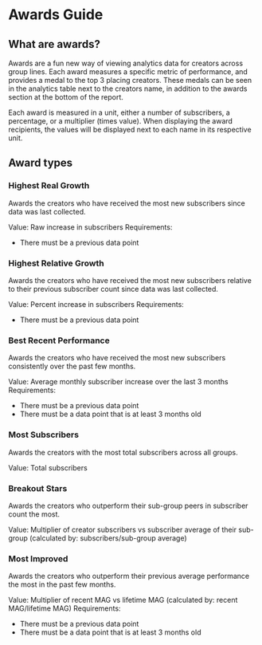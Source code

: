 # Awards Guide
## What are awards?
Awards are a fun new way of viewing analytics data for creators across group lines. Each award measures a specific metric of performance, and provides a medal to the top 3 placing creators. These medals can be seen in the analytics table 
next to the creators name, in addition to the awards section at the bottom of the report.

Each award is measured in a unit, either a number of subscribers, a percentage, or a multiplier (times value). When displaying the award recipients, the values will be displayed next to each name in its respective unit.

## Award types
### Highest Real Growth
Awards the creators who have received the most new subscribers since data was last collected.

Value: Raw increase in subscribers
Requirements:
- There must be a previous data point

### Highest Relative Growth
Awards the creators who have received the most new subscribers relative to their previous subscriber count since data was last collected.

Value: Percent increase in subscribers
Requirements:
- There must be a previous data point

### Best Recent Performance
Awards the creators who have received the most new subscribers consistently over the past few months.

Value: Average monthly subscriber increase over the last 3 months
Requirements:
- There must be a previous data point
- There must be a data point that is at least 3 months old

### Most Subscribers
Awards the creators with the most total subscribers across all groups.

Value: Total subscribers

### Breakout Stars
Awards the creators who outperform their sub-group peers in subscriber count the most.

Value: Multiplier of creator subscribers vs subscriber average of their sub-group (calculated by: subscribers/sub-group average)

### Most Improved
Awards the creators who outperform their previous average performance the most in the past few months.

Value: Multiplier of recent MAG vs lifetime MAG (calculated by: recent MAG/lifetime MAG)
Requirements:
- There must be a previous data point
- There must be a data point that is at least 3 months old